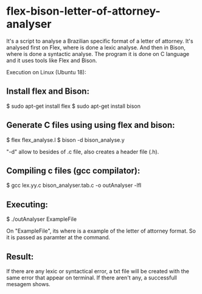 # flex-bison-letter-of-attorney-analyser

It's a script to analyse a Brazilian specific format of a  letter of attorney. It's analysed first on Flex, where is done a lexic analyse. And then in Bison, where is done a syntactic analyse. The program it is done on C language and it uses tools like Flex and Bison. 

Execution on Linux (Ubuntu 18):

Install flex and Bison:
-----------------------
$ sudo apt-get install flex
$ sudo apt-get install bison

Generate C files using using flex and bison:
--------------------------------------------

$ flex flex_analyse.l
$ bison -d bison_analyse.y

"-d" allow to besides of .c file, also creates a header file (.h).

Compiling c files (gcc compilator):
------------------

$ gcc lex.yy.c bison_analyser.tab.c -o outAnalyser -lfl

Executing:
---------

$ ./outAnalyser ExampleFile

On "ExampleFile", its where is a example of the letter of attorney format. So it is passed as paramter at the command.

Result:
------

If there are any lexic or syntactical error, a txt file will be created with the same error that appear on terminal.
If there aren't any, a successfull mesagem shows.
